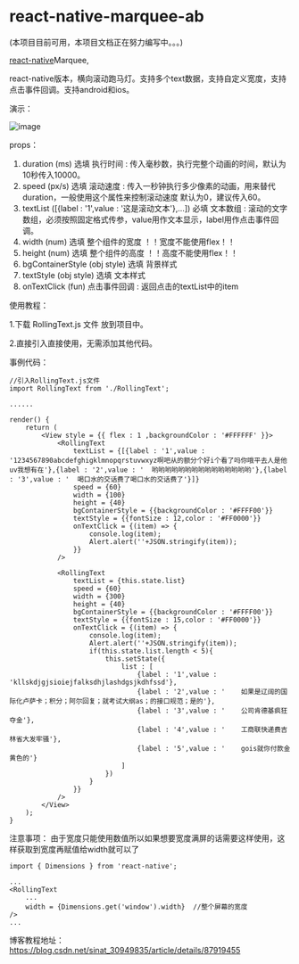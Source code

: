# react-native-marquee-ab

(本项目目前可用，本项目文档正在努力编写中。。。)

[react-native](https://github.com/facebook/react-native)Marquee,

react-native版本，横向滚动跑马灯。支持多个text数据，支持自定义宽度，支持点击事件回调。支持android和ios。

演示：

![image](https://github.com/ZhangTaoK/react-native-rolling-text/blob/master/ScreenRecording_02-25-2019-14-46-06.gif)

props：
 1. duration (ms) 选填 执行时间 : 传入毫秒数，执行完整个动画的时间，默认为10秒传入10000。
 2. speed (px/s) 选填 滚动速度 : 传入一秒钟执行多少像素的动画，用来替代duration，一般使用这个属性来控制滚动速度 默认为0，建议传入60。
 3. textList ([{label : '1',value : '这是滚动文本'},...]) 必填 文本数组 : 滚动的文字数组，必须按照固定格式传参，value用作文本显示，label用作点击事件回调。
 4. width (num) 选填 整个组件的宽度 ！！宽度不能使用flex！！
 5. height (num) 选填 整个组件的高度 ！！高度不能使用flex！！
 6. bgContainerStyle (obj style) 选填 背景样式
 7. textStyle (obj style) 选填 文本样式
 8. onTextClick (fun) 点击事件回调 : 返回点击的textList中的item

使用教程：

 1.下载 RollingText.js 文件 放到项目中。
 
 2.直接引入直接使用，无需添加其他代码。

事例代码：
```
//引入RollingText.js文件
import RollingText from './RollingText';

......

render() {
    return (
        <View style = {{ flex : 1 ,backgroundColor : '#FFFFFF' }}>
            <RollingText 
                textList = {[{label : '1',value : '1234567890abcdefghigklmnopqrstuvwxyz啊吧从的额分个好i个看了吗你哦平去人是他uv我想有在'},{label : '2',value : '  哟哟哟哟哟哟哟哟哟哟哟哟哟哟哟'},{label : '3',value : '  喝口水的交话费了喝口水的交话费了'}]}
                speed = {60}
                width = {100}
                height = {40}
                bgContainerStyle = {{backgroundColor : '#FFFF00'}}
                textStyle = {{fontSize : 12,color : '#FF0000'}}
                onTextClick = {(item) => {
                    console.log(item);
                    Alert.alert(''+JSON.stringify(item));
                }}
            />

            <RollingText 
                textList = {this.state.list}
                speed = {60}
                width = {300}
                height = {40}
                bgContainerStyle = {{backgroundColor : '#FFFF00'}}
                textStyle = {{fontSize : 15,color : '#FF0000'}}
                onTextClick = {(item) => {
                    console.log(item);
                    Alert.alert(''+JSON.stringify(item));
                    if(this.state.list.length < 5){
                        this.setState({
                            list : [
                                {label : '1',value : 'kllskdjgjsioiejfalksdhjlashdgsjkdhfssd'},
                                {label : '2',value : '    如果是辽阔的国际化卢萨卡；积分；阿尔回复；就考试大纲as；的接口规范；是的'},
                                {label : '3',value : '    公司肯德基疯狂夺金'},
                                {label : '4',value : '    工商联快递费吉林省大发牢骚'},
                                {label : '5',value : '    gois就你付款金黄色的'}
                            ]
                        })
                    }
                }}
            />
        </View>
    );
}
```
注意事项：
由于宽度只能使用数值所以如果想要宽度满屏的话需要这样使用，这样获取到宽度再赋值给width就可以了
```
import { Dimensions } from 'react-native';

...
<RollingText 
    ...
    width = {Dimensions.get('window').width}  //整个屏幕的宽度
/>
...

```

博客教程地址：https://blog.csdn.net/sinat_30949835/article/details/87919455
